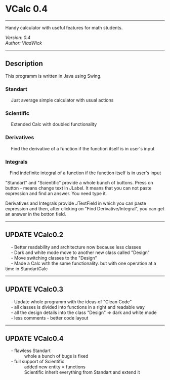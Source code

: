 # VCalc 0.4
---------------------------------------
Handy calculator with useful features for math students.

<i>Version: 0.4</i> <br>
<i>Author: VladWick</i>

---------------------------------------

<h2>Description</h2>
This programm is written in Java using Swing.

<h3>Standart</h3> 
	&emsp; Just average simple calculator with usual actions 
<h3>Scientific</h3> 
	&emsp; Extended Calc with doubled functionality
<h3>Derivatives</h3>
	&emsp; Find the derivative of a function if the function itself is in user's input 
<h3>Integrals</h3>
	&emsp;Find indefinite integral of a function if the function itself is in user's input<br>
	
"Standart" and "Scientific" provide a whole bunch of buttons. Press on button - means change text in JLabel.
It means that you can not paste expression and find an answer. You need type it. 

Derivatives and Integrals provide JTextField in which you can paste expression and then, after clicking on "Find Derivative/Integral", you can get an answer in the botton field.
	
---------------------------------------
<h2>UPDATE VCalc0.2</h2>
&emsp; - Better readability and architecture now because less classes<br>
&emsp; - Dark and white mode move to another new class called "Design"<br>
&emsp; - Move switching classes to the "Design"<br>
&emsp; - Made a Calc with the same functionality. but with one operation at a time in StandartCalc<br>

---------------------------------------
<h2>UPDATE VCalc0.3</h2>
&emsp; - Update whole programm with the ideas of "Clean Code" <br>
&emsp; - all classes is divided into functions in a right and readable way  <br>
&emsp; - all the design details into the class "Design" => dark and white mode  <br>
&emsp; - less comments - better code layout  <br>

---------------------------------------
<h2>UPDATE VCalc0.4</h2>
&emsp; - flawless Standart<br>
&emsp;&emsp;&emsp;&emsp; whole a bunch of bugs is fixed<br>
&emsp; - full support of Scientific<br>
&emsp;&emsp;&emsp;&emsp; added new entity = functions<br>
&emsp;&emsp;&emsp;&emsp; Scientific inherit everything from Standart and extend it<br>
